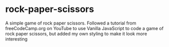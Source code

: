 # rock-paper-scissors
A simple game of rock paper scissors. Followed a tutorial from freeCodeCamp.org on YouTube to use Vanilla JavaScript to code a game of rock paper scissors, but added my own styling to make it look more interesting

